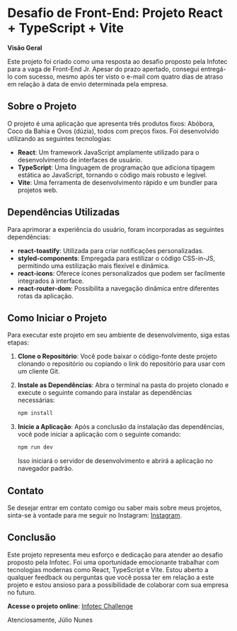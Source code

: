# Desafio de Front-End: Projeto React + TypeScript + Vite

**Visão Geral**

Este projeto foi criado como uma resposta ao desafio proposto pela Infotec para a vaga de Front-End Jr. Apesar do prazo apertado, consegui entregá-lo com sucesso, mesmo após ter visto o e-mail com quatro dias de atraso em relação à data de envio determinada pela empresa.

## Sobre o Projeto

O projeto é uma aplicação que apresenta três produtos fixos: Abóbora, Coco da Bahia e Ovos (dúzia), todos com preços fixos. Foi desenvolvido utilizando as seguintes tecnologias:

- **React**: Um framework JavaScript amplamente utilizado para o desenvolvimento de interfaces de usuário.
- **TypeScript**: Uma linguagem de programação que adiciona tipagem estática ao JavaScript, tornando o código mais robusto e legível.
- **Vite**: Uma ferramenta de desenvolvimento rápido e um bundler para projetos web.

## Dependências Utilizadas

Para aprimorar a experiência do usuário, foram incorporadas as seguintes dependências:

- **react-toastify**: Utilizada para criar notificações personalizadas.
- **styled-components**: Empregada para estilizar o código CSS-in-JS, permitindo uma estilização mais flexível e dinâmica.
- **react-icons**: Oferece ícones personalizados que podem ser facilmente integrados à interface.
- **react-router-dom**: Possibilita a navegação dinâmica entre diferentes rotas da aplicação.

## Como Iniciar o Projeto

Para executar este projeto em seu ambiente de desenvolvimento, siga estas etapas:

1. **Clone o Repositório**: Você pode baixar o código-fonte deste projeto clonando o repositório ou copiando o link do repositório para usar com um cliente Git.

2. **Instale as Dependências**: Abra o terminal na pasta do projeto clonado e execute o seguinte comando para instalar as dependências necessárias:

   ```bash
   npm install
   ```

3. **Inicie a Aplicação**: Após a conclusão da instalação das dependências, você pode iniciar a aplicação com o seguinte comando:

   ```bash
   npm run dev
   ```

   Isso iniciará o servidor de desenvolvimento e abrirá a aplicação no navegador padrão.

## Contato

Se desejar entrar em contato comigo ou saber mais sobre meus projetos, sinta-se à vontade para me seguir no Instagram: [Instagram](https://www.instagram.com/julionunesyt/).

## Conclusão

Este projeto representa meu esforço e dedicação para atender ao desafio proposto pela Infotec. Foi uma oportunidade emocionante trabalhar com tecnologias modernas como React, TypeScript e Vite. Estou aberto a qualquer feedback ou perguntas que você possa ter em relação a este projeto e estou ansioso para a possibilidade de colaborar com sua empresa no futuro.

**Acesse o projeto online**: [Infotec Challenge](https://infotec-challenge.vercel.app/)

Atenciosamente,
Júlio Nunes



